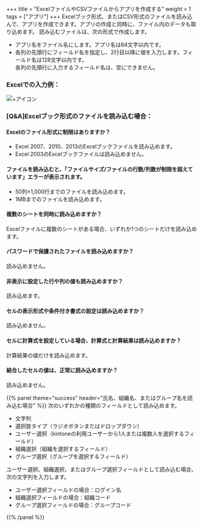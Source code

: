 +++
title = "ExcelファイルやCSVファイルからアプリを作成する"
weight = 1
tags = ["アプリ"]
+++
Excelブック形式、またはCSV形式のファイルを読み込んで、アプリを作成できます。アプリの作成と同時に、ファイル内のデータも取り込めます。
読み込むファイルは、次の形式で作成します。

* アプリ名をファイル名にします。アプリ名は64文字以内です。
* 各列の先頭行にフィールド名を指定し、2行目以降に値を入力します。フィールド名は128文字以内です。<br>
各列の先頭行に入力するフィールド名は、空にできません。

### Excelでの入力例：
![+アイコン](/img/add_app_excel_img1.png)

### [Q&A]Excelブック形式のファイルを読み込む場合：

#### Excelのファイル形式に制限はありますか？
* Excel 2007、2010、2013のExcelブックファイルを読み込めます。
* Excel 2003のExcelブックファイルは読み込めません。

#### ファイルを読み込むと、「ファイルサイズ/ファイルの行数/列数が制限を超えています」エラーが表示されます。
* 50列×1,000行までのファイルを読み込めます。
* 1MBまでのファイルを読み込めます。

#### 複数のシートを同時に読み込めますか？
Excelファイルに複数のシートがある場合、いずれか1つのシートだけを読み込めます。

#### パスワードで保護されたファイルを読み込めますか？
読み込めません。

#### 非表示に設定した行や列の値も読み込めますか？
読み込めます。

#### セルの表示形式や条件付き書式の設定は読み込めますか？
読み込めません。

#### セルに計算式を設定している場合、計算式と計算結果は読み込めますか？
計算結果の値だけを読み込めます。

#### 結合したセルの値は、正常に読み込めますか？
読み込めません。

{{% panel theme="success" header="氏名、組織名、またはグループ名を読み込む場合" %}}
次のいずれかの種類のフィールドとして読み込めます。

* 文字列
* 選択肢タイプ（ラジオボタンまたはドロップダウン）
* ユーザー選択（kintoneの利用ユーザーから1人または複数人を選択するフィールド）
* 組織選択（組織を選択するフィールド）
* グループ選択（グループを選択するフィールド）

ユーザー選択、組織選択、またはグループ選択フィールドとして読み込む場合、次の文字列を入力します。

* ユーザー選択フィールドの場合：ログイン名
* 組織選択フィールドの場合：組織コード
* グループ選択フィールドの場合：グループコード

{{% /panel %}}
